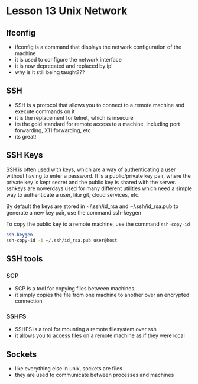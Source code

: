 # Lesson 13 Unix Network

## Ifconfig

* ifconfig is a command that displays the network configuration of the machine
* it is used to configure the network interface
* it is now deprecated and replaced by ip!
* why is it still being taught???

## SSH

* SSH is a protocol that allows you to connect to a remote machine and execute commands on it
* it is the replacement for telnet, which is insecure
* its the gold standard for remote access to a machine, including port forwarding, X11 forwarding, etc
* its great!

## SSH Keys

SSH is often used with keys, which are a way of authenticating a user without having to enter a password.
It is a public/private key pair, where the private key is kept secret and the public key is shared with the server.
sshkeys are nowerdays used for many different utilities which need a simple way to authenticate a user, like git, cloud services, etc.

By default the keys are stored in ~/.ssh/id_rsa and ~/.ssh/id_rsa.pub
to generate a new key pair, use the command ssh-keygen

To copy the public key to a remote machine, use the command `ssh-copy-id`

```zsh
ssh-keygen 
ssh-copy-id -i ~/.ssh/id_rsa.pub user@host
```

## SSH tools

### SCP

* SCP is a tool for copying files between machines  
* it simply copies the file from one machine to another over an encrypted connection

### SSHFS

* SSHFS is a tool for mounting a remote filesystem over ssh
* it allows you to access files on a remote machine as if they were local

## Sockets

* like everything else in unix, sockets are files
* they are used to communicate between processes and machines

